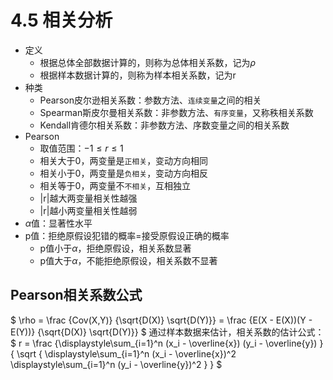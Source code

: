
# 4.5 相关分析

* 定义
  * 根据总体全部数据计算的，则称为总体相关系数，记为$\rho$
  * 根据样本数据计算的，则称为样本相关系数，记为r
* 种类
  * Pearson皮尔逊相关系数：参数方法、`连续变量`之间的相关
  * Spearman斯皮尔曼相关系数：非参数方法、`有序变量`，又称秩相关系数
  * Kendall肯德尔相关系数：非参数方法、序数变量之间的相关系数
* Pearson
  * 取值范围：$-1 \le r \le 1$
  * 相关大于0，两变量是`正相关`，变动方向相同
  * 相关小于0，两变量是`负相关`，变动方向相反
  * 相关等于0，两变量不`不相关`，互相独立
  * |r|越大两变量相关性越强
  * |r|越小两变量相关性越弱
* $\alpha$值：显著性水平
* p值：拒绝原假设犯错的概率=接受原假设正确的概率
  * p值小于$\alpha$，拒绝原假设，相关系数显著
  * p值大于$\alpha$，不能拒绝原假设，相关系数不显著


## Pearson相关系数公式
$
\rho 
= \frac
  {Cov(X,Y)}
  {\sqrt{D(X)} \sqrt{D(Y)}}
= \frac
  {E(X - E(X))(Y - E(Y))}
  {\sqrt{D(X)} \sqrt{D(Y)}}
$
通过样本数据来估计，相关系数的估计公式：
$
  r = \frac
    {\displaystyle\sum_{i=1}^n 
      (x_i - \overline{x})
      (y_i - \overline{y})
    }
    {
      \sqrt
      {
        \displaystyle\sum_{i=1}^n
          (x_i - \overline{x})^2
        \displaystyle\sum_{i=1}^n
          (y_i - \overline{y})^2
      }
    }
$